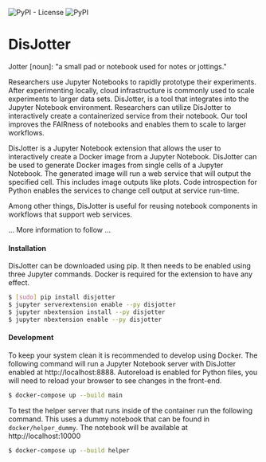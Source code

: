 ![PyPI - License](https://img.shields.io/pypi/l/disjotter) ![PyPI](https://img.shields.io/pypi/v/disjotter)

# DisJotter
Jotter [noun]: "a small pad or notebook used for notes or jottings."

Researchers use Jupyter Notebooks to rapidly prototype their experiments. After experimenting locally, cloud infrastructure is commonly used to scale experiments to larger data sets. DisJotter, is a tool that integrates into the Jupyter Notebook environment. Researchers can utilize DisJotter to interactively create a containerized service from their notebook. Our tool improves the FAIRness of notebooks and enables them to scale to larger workflows.


DisJotter is a Jupyter Notebook extension that allows the user to interactively create a Docker image from a Jupyter Notebook. DisJotter can be used to generate Docker images from single cells of a Jupyter Notebook. The generated image will run a web service that will output the specified cell. This includes image outputs like plots. Code introspection for Python enables the services to change cell output at service run-time.

Among other things, DisJotter is useful for reusing notebook components in workflows that support web services. 

... More information to follow ...


#### Installation
DisJotter can be downloaded using pip. It then needs to be enabled using three Jupyter commands. Docker is required for the extension to have any effect.

```bash
$ [sudo] pip install disjotter
$ jupyter serverextension enable --py disjotter
$ jupyter nbextension install --py disjotter
$ jupyter nbextension enable --py disjotter
```

#### Development
To keep your system clean it is recommended to develop using Docker. The following command will run a Jupyter Notebook server with DisJotter enabled at http://localhost:8888. Autoreload is enabled for Python files, you will need to reload your browser to see changes in the front-end.

```bash
$ docker-compose up --build main
```

To test the helper server that runs inside of the container run the following command. This uses a dummy notebook that can be found in `docker/helper_dummy`. The notebook will be available at http://localhost:10000

```bash
$ docker-compose up --build helper
```
